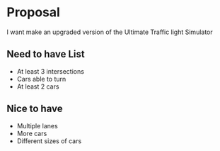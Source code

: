 # Proposal

I want make an upgraded version of the Ultimate Traffic light Simulator

## Need to have List
- At least 3 intersections
- Cars able to turn
- At least 2 cars

## Nice to have
- Multiple lanes
- More cars
- Different sizes of cars
